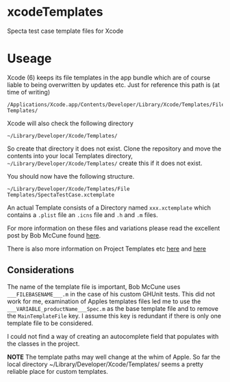 # xcodeTemplates
Specta test case template files for Xcode

Useage
======

Xcode (6) keeps its file templates in the app bundle which are of course liable to being overwritten by updates etc.
Just for reference this path is (at time of writing) 

    /Applications/Xcode.app/Contents/Developer/Library/Xcode/Templates/File Templates/
  
Xcode will also check the following directory

    ~/Library/Developer/Xcode/Templates/
  
So create that directory it does not exist. Clone the repository and move the contents into your local Templates directory,` ~/Library/Developer/Xcode/Templates/` create this if it does not exist.

You should now have the following structure.

    ~/Library/Developer/Xcode/Templates/File Templates/SpectaTestCase.xctemplate

An actual Template consists of a Directory named `xxx.xctemplate` which contains a `.plist` file an `.icns` file and `.h` and `.m` files.

For more information on these files and variations please read the excellent post by Bob McCune found
[here](http://www.bobmccune.com/2012/03/04/creating-custom-xcode-4-file-templates).

There is also more information on Project Templates etc [here](http://blog.boreal-kiss.net/2011/03/11/a-minimal-project-template-for-xcode-4/)
and [here](http://ericasadun.com/2014/06/30/building-custom-extension-templates/)

Considerations
--------------

The name of the template file is important, Bob McCune uses `___FILEBASENAME___.m` in the case of his custom GHUnit tests. This did not work for me, examination of Apples templates files led me to use the `___VARIABLE_productName___Spec.m` as the base template file and to remove the `MainTemplateFile` key. I assume this key is redundant if there is only one template file to be considered. 

I could not find a way of creating an autocomplete field that populates with the classes in the project.

**NOTE** The template paths may well change at the whim of Apple. So far the local directory
  ~/Library/Developer/Xcode/Templates/
seems a pretty reliable place for custom templates.

